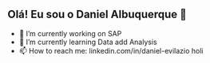 ## Olá! Eu sou o Daniel Albuquerque 👋

- 🔭 I’m currently working on SAP
- 🌱 I’m currently learning Data add Analysis
- 📫 How to reach me: linkedin.com/in/daniel-evilazio holi

